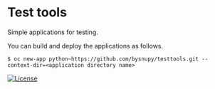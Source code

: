 # Test tools

Simple applications for testing.

You can build and deploy the applications as follows.

```console
$ oc new-app python~https://github.com/bysnupy/testtools.git --context-dir=<application directory name>
```

[![License](https://i.creativecommons.org/l/by-nc-nd/4.0/88x31.png)](http://creativecommons.org/licenses/by-nc-nd/4.0/)
